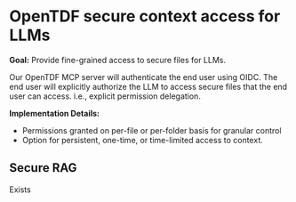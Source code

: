 # OpenTDF secure context access for LLMs

**Goal:** Provide fine-grained access to secure files for LLMs.

Our OpenTDF MCP server will authenticate the end user using OIDC. The end user will explicitly authorize the LLM to access secure files that the end user can access. i.e., explicit permission delegation.

**Implementation Details:**
- Permissions granted on per-file or per-folder basis for granular control
- Option for persistent, one-time, or time-limited access to context.

## Secure RAG

Exists

## 